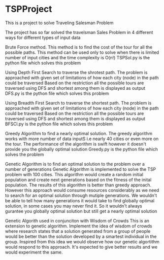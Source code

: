 # TSPProject
This is a project to solve Traveling Salesman Problem

The project has so far solved the travelsman Sales Problem in 4 different ways for different types of input data

Brute Force method.
  This method is to find the cost of the tour for all the possible paths.
  This method can be used only to solve when there is limited number of input cities and the time complexity is O(n!)
  TSPSol.py is the python file which solves this problem

Using Depth First Search to traverse the shrotest path.
  The problem is approached with given set of limitations of how each city (node) in the path could be traversed
  Based on the restriction all the possible tours are traversed using DFS and shortest among them is displayed as output
  DFS.py is the python file which solves this problem
  
Using Breadth First Search to traverse the shortest path.
  The problem is approached with given set of limitations of how each city (node) in the path could be traversed
  Based on the restriction all the possible tours are traversed using DFS and shortest among them is displayed as output
  BFSCl.py is the python file which solves this problem

Greedy Algorithm to find a nearly optimal solution.
   The greedy algorithm works with more number of data inputS i.e nearly 40 cities or even more on the tour.
   The performance of the algorithm is swift however it doesn't provide you the globally optimal solution
   Greedy.py is the python file which solves the problem


Genetic Algorithm is to find an optimal solution to the problem over a number of generations 
    Genetic Algorithm is implemented to solve the TSP problem with 100 cities. This algorithm would create a random initial population and create next generations based on the fitness of the inital population. The results of this algorithm is better than greedy approach. However this approach would consume resources considerably as we need to search for an optimal solution through mutiple generations. We wouldn't be able to tell how many generations it would take to find globally optimal solution, in some cases you may never find it. So it wouldn't always gurantee you globally optimal solution but still get a nearly optimal solution
    
Genetic Algorith used in conjunciton with Wisdom of Crowds
    This is an extension to genetic algorithm. Implement the idea of wisdom of crowds where research states that a solution generated from a group of people would be better than the solution developed by a smartest individual in the group. Inspired from this idea we would observe how our genetic algortithm would respond to this approach. It's expected to give better results and we would experiment the same.
